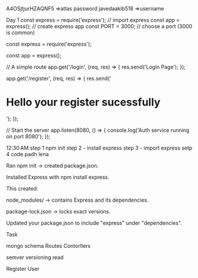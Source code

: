 A4OSjtjurHZAQNF5 =>atlas password
javedaakib518 =>username 


Day 1
const express = require('express');   // import express
const app = express();                // create express app
const PORT = 3000;                    // choose a port (3000 is common)

const express = require('express');

const app = express();

// A simple route
app.get('/login', (req, res) => {
    res.send('Login Page');
});


app.get('/register', (req, res) => {
    res.send('<H1>Hello your register sucessfully</H1>');
});

// Start the server
app.listen(8080, () => {
    console.log('Auth service running on port 8080');
});


12:30 AM
step 1  npm init
step 2 - install express
step 3 - import express
setp 4 code padh lena

Ran npm init → created package.json.

Installed Express with npm install express.

This created:

node_modules/ → contains Express and its dependencies.

package-lock.json → locks exact versions.

Updated your package.json to include "express" under "dependencies".



<!-- Day 2 -->
Task

mongo schema 
Routes 
Contorllers

semver versioning read 

Register User 
